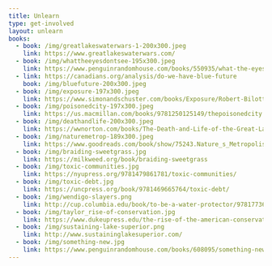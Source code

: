 ```yaml
---
title: Unlearn
type: get-involved
layout: unlearn
books:
  - book: /img/greatlakeswaterwars-1-200x300.jpeg
    link: https://www.greatlakeswaterwars.com/
  - book: /img/whattheeyesdontsee-195x300.jpeg
    link: https://www.penguinrandomhouse.com/books/550935/what-the-eyes-dont-see-by-mona-hanna-attisha/
  - link: https://canadians.org/analysis/do-we-have-blue-future
    book: /img/bluefuture-200x300.jpeg
  - book: /img/exposure-197x300.jpeg
    link: https://www.simonandschuster.com/books/Exposure/Robert-Bilott/9781501172823
  - book: /img/poisonedcity-197x300.jpeg
    link: https://us.macmillan.com/books/9781250125149/thepoisonedcity
  - book: /img/deathandlife-200x300.jpeg
    link: https://wwnorton.com/books/The-Death-and-Life-of-the-Great-Lakes/
  - book: /img/naturemetrop-189x300.jpeg
    link: https://www.goodreads.com/book/show/75243.Nature_s_Metropolis
  - book: /img/braiding-sweetgrass.jpg
    link: https://milkweed.org/book/braiding-sweetgrass
  - book: /img/toxic-communities.jpg
    link: https://nyupress.org/9781479861781/toxic-communities/
  - book: /img/toxic-debt.jpg
    link: https://uncpress.org/book/9781469665764/toxic-debt/
  - book: /img/wendigo-slayers.png
    link: http://cup.columbia.edu/book/to-be-a-water-protector/9781773632674
  - book: /img/taylor_rise-of-conservation.jpg
    link: https://www.dukeupress.edu/the-rise-of-the-american-conservation-movement
  - book: /img/sustaining-lake-superior.png
    link: http://www.sustaininglakesuperior.com/
  - book: /img/something-new.jpg
    link: https://www.penguinrandomhouse.com/books/608095/something-new-under-the-sun-by-alexandra-kleeman/
---
```

